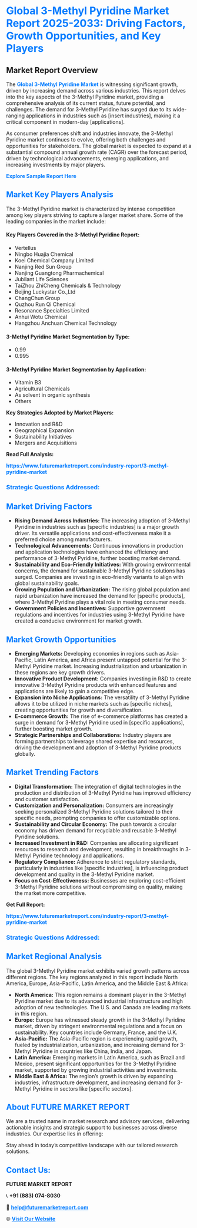 <h1 style="color: #007BFF;">Global 3-Methyl Pyridine Market Report 2025-2033: Driving Factors, Growth Opportunities, and Key Players</h1>

<section id="overview">
<h2>Market Report Overview</h2>
<p>The <a href="https://www.futuremarketreport.com/industry-report/3-methyl-pyridine-market" style="color: #007BFF; text-decoration: none;"><strong>Global 3-Methyl Pyridine Market</strong></a> is witnessing significant growth, driven by increasing demand across various industries. This report delves into the key aspects of the 3-Methyl Pyridine market, providing a comprehensive analysis of its current status, future potential, and challenges. The demand for 3-Methyl Pyridine has surged due to its wide-ranging applications in industries such as [insert industries], making it a critical component in modern-day [applications].</p>
<p>As consumer preferences shift and industries innovate, the 3-Methyl Pyridine market continues to evolve, offering both challenges and opportunities for stakeholders. The global market is expected to expand at a substantial compound annual growth rate (CAGR) over the forecast period, driven by technological advancements, emerging applications, and increasing investments by major players.</p>
</section>

<section id="overview">
<p><a href="https://www.futuremarketreport.com/request-sample/reportId=114901" style="color: #007BFF; text-decoration: none;"><strong>Explore Sample Report Here</strong></a></p>
</section>

<section id="key-players">
<h2 style="color: #007BFF;">Market Key Players Analysis</h2>
<p>The 3-Methyl Pyridine market is characterized by intense competition among key players striving to capture a larger market share. Some of the leading companies in the market include:</p>
<h4>Key Players Covered in the 3-Methyl Pyridine Report:</h4>
<ul><li>Vertellus</li><li>Ningbo Huajia Chemical</li><li>Koei Chemical Company Limited</li><li>Nanjing Red Sun Group</li><li>Nanjing Guangtong Pharmachemical</li><li>Jubilant Life Sciences</li><li>TaiZhou ZhiCheng Chemicals &amp; Technology</li><li>Beijing Luckystar Co.,Ltd</li><li>ChangChun Group</li><li>Quzhou Run Qi Chemical</li><li>Resonance Specialties Limited</li><li>Anhui Wotu Chemical</li><li>Hangzhou Anchuan Chemical Technology</li></ul>
<h4>3-Methyl Pyridine Market Segmentation by Type:</h4>
<ul><li>0.99</li><li>0.995</li></ul>

<h4>3-Methyl Pyridine Market Segmentation by Application:</h4>
<ul><li>Vitamin B3</li><li>Agricultural Chemicals</li><li>As solvent in organic synthesis</li><li>Others</li></ul>
<p><strong>Key Strategies Adopted by Market Players:</strong></p>
<ul>
<li>Innovation and R&D</li>
<li>Geographical Expansion</li>
<li>Sustainability Initiatives</li>
<li>Mergers and Acquisitions</li>
</ul>
</section>

<section>
<p><strong>Read Full Analysis: </strong></p><a href="https://www.futuremarketreport.com/industry-report/3-methyl-pyridine-market" style="color: #007BFF; text-decoration: none;"><strong>https://www.futuremarketreport.com/industry-report/3-methyl-pyridine-market</strong></a>
<h3 style="color: #007BFF;">Strategic Questions Addressed:</h3>
</section>

<section id="driving-factors">
<h2 style="color: #007BFF;">Market Driving Factors</h2>
<ul>
<li><strong>Rising Demand Across Industries:</strong> The increasing adoption of 3-Methyl Pyridine in industries such as [specific industries] is a major growth driver. Its versatile applications and cost-effectiveness make it a preferred choice among manufacturers.</li>
<li><strong>Technological Advancements:</strong> Continuous innovations in production and application technologies have enhanced the efficiency and performance of 3-Methyl Pyridine, further boosting market demand.</li>
<li><strong>Sustainability and Eco-Friendly Initiatives:</strong> With growing environmental concerns, the demand for sustainable 3-Methyl Pyridine solutions has surged. Companies are investing in eco-friendly variants to align with global sustainability goals.</li>
<li><strong>Growing Population and Urbanization:</strong> The rising global population and rapid urbanization have increased the demand for [specific products], where 3-Methyl Pyridine plays a vital role in meeting consumer needs.</li>
<li><strong>Government Policies and Incentives:</strong> Supportive government regulations and incentives for industries using 3-Methyl Pyridine have created a conducive environment for market growth.</li>
</ul>
</section>

<section id="growth-opportunities">
<h2 style="color: #007BFF;">Market Growth Opportunities</h2>
<ul>
<li><strong>Emerging Markets:</strong> Developing economies in regions such as Asia-Pacific, Latin America, and Africa present untapped potential for the 3-Methyl Pyridine market. Increasing industrialization and urbanization in these regions are key growth drivers.</li>
<li><strong>Innovative Product Development:</strong> Companies investing in R&D to create innovative 3-Methyl Pyridine products with enhanced features and applications are likely to gain a competitive edge.</li>
<li><strong>Expansion into Niche Applications:</strong> The versatility of 3-Methyl Pyridine allows it to be utilized in niche markets such as [specific niches], creating opportunities for growth and diversification.</li>
<li><strong>E-commerce Growth:</strong> The rise of e-commerce platforms has created a surge in demand for 3-Methyl Pyridine used in [specific applications], further boosting market growth.</li>
<li><strong>Strategic Partnerships and Collaborations:</strong> Industry players are forming partnerships to leverage shared expertise and resources, driving the development and adoption of 3-Methyl Pyridine products globally.</li>
</ul>
</section>

<section id="trending-factors">
<h2 style="color: #007BFF;">Market Trending Factors</h2>
<ul>
<li><strong>Digital Transformation:</strong> The integration of digital technologies in the production and distribution of 3-Methyl Pyridine has improved efficiency and customer satisfaction.</li>
<li><strong>Customization and Personalization:</strong> Consumers are increasingly seeking personalized 3-Methyl Pyridine solutions tailored to their specific needs, prompting companies to offer customizable options.</li>
<li><strong>Sustainability and Circular Economy:</strong> The push towards a circular economy has driven demand for recyclable and reusable 3-Methyl Pyridine solutions.</li>
<li><strong>Increased Investment in R&D:</strong> Companies are allocating significant resources to research and development, resulting in breakthroughs in 3-Methyl Pyridine technology and applications.</li>
<li><strong>Regulatory Compliance:</strong> Adherence to strict regulatory standards, particularly in industries like [specific industries], is influencing product development and quality in the 3-Methyl Pyridine market.</li>
<li><strong>Focus on Cost-Effectiveness:</strong> Businesses are exploring cost-efficient 3-Methyl Pyridine solutions without compromising on quality, making the market more competitive.</li>
</ul>
</section>

<section>
<p><strong>Get Full Report: </strong></p><a href="https://www.futuremarketreport.com/industry-report/3-methyl-pyridine-market" style="color: #007BFF; text-decoration: none;"><strong>https://www.futuremarketreport.com/industry-report/3-methyl-pyridine-market</strong></a>
<h3 style="color: #007BFF;">Strategic Questions Addressed:</h3>
</section>


<section id="regional-analysis">
<h2 style="color: #007BFF;">Market Regional Analysis</h2>
<p>The global 3-Methyl Pyridine market exhibits varied growth patterns across different regions. The key regions analyzed in this report include North America, Europe, Asia-Pacific, Latin America, and the Middle East & Africa:</p>
<ul>
<li><strong>North America:</strong> This region remains a dominant player in the 3-Methyl Pyridine market due to its advanced industrial infrastructure and high adoption of new technologies. The U.S. and Canada are leading markets in this region.</li>
<li><strong>Europe:</strong> Europe has witnessed steady growth in the 3-Methyl Pyridine market, driven by stringent environmental regulations and a focus on sustainability. Key countries include Germany, France, and the U.K.</li>
<li><strong>Asia-Pacific:</strong> The Asia-Pacific region is experiencing rapid growth, fueled by industrialization, urbanization, and increasing demand for 3-Methyl Pyridine in countries like China, India, and Japan.</li>
<li><strong>Latin America:</strong> Emerging markets in Latin America, such as Brazil and Mexico, present significant opportunities for the 3-Methyl Pyridine market, supported by growing industrial activities and investments.</li>
<li><strong>Middle East & Africa:</strong> The region’s growth is driven by expanding industries, infrastructure development, and increasing demand for 3-Methyl Pyridine in sectors like [specific sectors].</li>
</ul>
</section>

<footer>
<h2 style="color: #007BFF;">About FUTURE MARKET REPORT</h2>
<p>We are a trusted name in market research and advisory services, delivering actionable insights and strategic support to businesses across diverse industries. Our expertise lies in offering:</p>

<p>Stay ahead in today’s competitive landscape with our tailored research solutions.</p>

<h2 style="color: #007BFF;">Contact Us:</h2>
<p><strong>FUTURE MARKET REPORT</strong></p>
<p>📞 <strong>+91 (883) 074-8030</strong></p>
<p>📧 <strong><a href="mailto:help@futuremarketreport.com" style="color: #007BFF;">help@futuremarketreport.com</a></strong></p>
<p>🌐 <strong><a href="https://www.futuremarketreport.com/" style="color: #007BFF;">Visit Our Website</a></strong></p>
</footer>